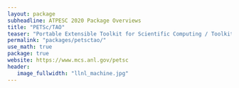 ```yaml
---
layout: package
subheadline: ATPESC 2020 Package Overviews
title: "PETSc/TAO"
teaser: "Portable Extensible Toolkit for Scientific Computing / Toolkit for Advanced Optimization"
permalink: "packages/petsctao/"
use_math: true
package: true
website: https://www.mcs.anl.gov/petsc
header:
   image_fullwidth: "llnl_machine.jpg"
---
```


